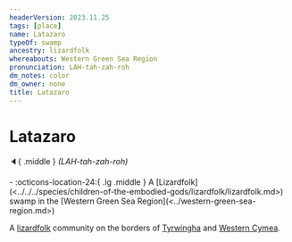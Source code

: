 ```yaml
---
headerVersion: 2023.11.25
tags: [place]
name: Latazaro
typeOf: swamp
ancestry: lizardfolk
whereabouts: Western Green Sea Region
pronunciation: LAH-tah-zah-roh
dm_notes: color
dm_owner: none
title: Latazaro
---
```

# Latazaro
:speaker:{ .middle } *(LAH-tah-zah-roh)*  
<div class="grid cards ext-narrow-margin ext-one-column" markdown>
-    :octicons-location-24:{ .lg .middle } A [Lizardfolk](<../../../species/children-of-the-embodied-gods/lizardfolk/lizardfolk.md>) swamp in the [Western Green Sea Region](<../western-green-sea-region.md>)  
</div>




A [lizardfolk](<../../../species/children-of-the-embodied-gods/lizardfolk/lizardfolk.md>) community on the borders of [Tyrwingha](<../../greater-sembara/tyrwingha/tyrwingha.md>) and [Western Cymea](<./western-cymea.md>). 